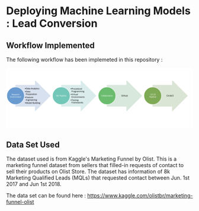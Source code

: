# Deploying Machine Learning Models : Lead Conversion

## Workflow Implemented 

The following workflow has been implemeted in this repository : 

![Alt text](https://github.com/supriyaarun27/lead_prediction/blob/master/Screenshot%202020-06-08%20at%203.50.52%20PM.png "WorkFlow")


## Data Set Used 

The dataset used is from Kaggle's Marketing Funnel by Olist. This is a marketing funnel dataset from sellers that filled-in requests of contact to sell their products on Olist Store. The dataset has information of 8k Marketing Qualified Leads (MQLs) that requested contact between Jun. 1st 2017 and Jun 1st 2018.

The data set can be found here : https://www.kaggle.com/olistbr/marketing-funnel-olist

